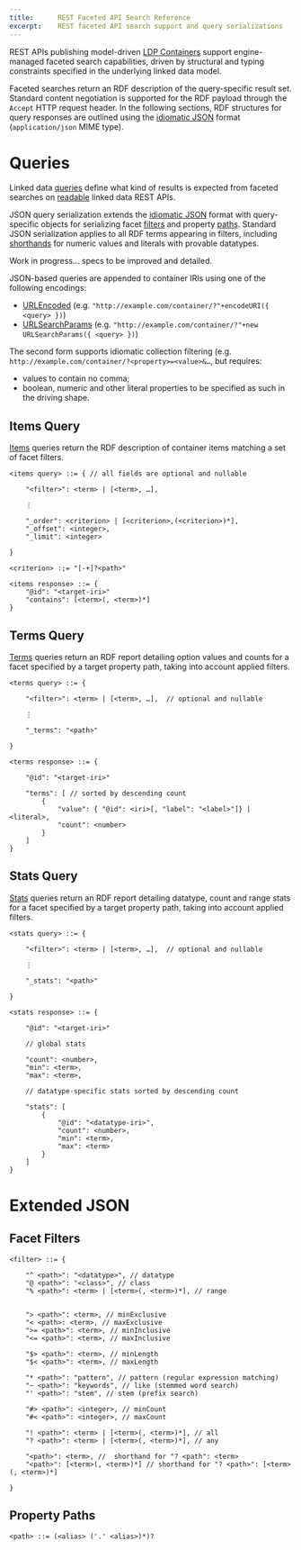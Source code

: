 ```yaml
---
title:      REST Faceted API Search Reference
excerpt:    REST faceted API search support and query serializations
---
```


REST APIs publishing model-driven [LDP Containers](https://www.w3.org/TR/ldp/#ldpc) support engine-managed faceted search capabilities, driven by structural and typing constraints specified in the underlying linked data model.

Faceted searches return an RDF description of the query-specific result set. Standard content negotiation is supported for the RDF payload through the `Accept` HTTP request header. In the following sections, RDF structures for query responses are outlined using the [idiomatic JSON](idiomatic-json) format (`application/json`  MIME type).

# Queries

Linked data [queries](../javadocs/com/metreeca/tree/Query.html) define what kind of results is expected from faceted searches on [readable](../tutorials/interacting-with-ldp-apis#read-operations) linked data REST APIs.

JSON query serialization extends the [idiomatic JSON](idiomatic-json) format with  query-specific objects for serializing facet [filters](#facet-filters) and property [paths](#property-paths). Standard JSON serialization applies to all RDF terms appearing in filters, including [shorthands](idiomatic-json#literals) for numeric values and literals with provable datatypes.

<p class="warning">Work in progress… specs to be improved and detailed.</p>
JSON-based queries are appended to container IRIs using one of the following encodings:

- [URLEncoded](https://developer.mozilla.org/en-US/docs/Web/JavaScript/Reference/Global_Objects/encodeURI) (e.g. `"http://example.com/container/?"+encodeURI({ <query> })`)
- [URLSearchParams](https://developer.mozilla.org/en-US/docs/Web/API/URLSearchParams) (e.g. `"http://example.com/container/?"+new URLSearchParams({ <query> })`)

The second form supports idiomatic collection filtering (e.g. `http://example.com/container/?<property>=<value>&…`, but requires:

- values to contain no comma;
- boolean, numeric and other literal properties to be specified as such in the driving shape.

## Items Query

[Items](../javadocs/com/metreeca/tree/queries/Items.html) queries return the RDF description of container items matching a set of facet filters.

    <items query> ::= { // all fields are optional and nullable
    
        "<filter>": <term> | [<term>, …],
        
        ⋮
        
        "_order": <criterion> | [<criterion>,(<criterion>)*],
        "_offset": <integer>,
        "_limit": <integer>
        
    }
    
    <criterion> :;= "[-+]?<path>"

```
<items response> ::= {
    "@id": "<target-iri>"
    "contains": [<term>(, <term>)*]
}
```

## Terms Query

[Terms](../javadocs/com/metreeca/tree/queries/Terms.html) queries return an RDF report detailing option values and counts for a facet specified by a target property path, taking into account applied filters.

    <terms query> ::= {
            
        "<filter>": <term> | [<term>, …],  // optional and nullable
        
        ⋮
    
        "_terms": "<path>"
    
    }

```
<terms response> ::= {

    "@id": "<target-iri>"
        
    "terms": [ // sorted by descending count
        {
            "value": { "@id": <iri>[, "label": "<label>"]} | <literal>,
            "count": <number>
        }
    ]
}
```

## Stats Query

[Stats](../javadocs/com/metreeca/tree/queries/Stats.html) queries return an RDF report detailing datatype, count and range stats for a facet specified by a target property path, taking into account applied filters.

```
<stats query> ::= {
    
    "<filter>": <term> | [<term>, …],  // optional and nullable
    
    ⋮

    "_stats": "<path>"
    
}
```

```
<stats response> ::= {

    "@id": "<target-iri>"
    
    // global stats 
    
    "count": <number>,
    "min": <term>,
    "max": <term>,
    
    // datatype-specific stats sorted by descending count
    
    "stats": [
        {
            "@id": "<datatype-iri>",
            "count": <number>,
            "min": <term>,
            "max": <term>
        }
    ]
}
```

# Extended JSON

## Facet Filters

```
<filter> ::= {

    "^ <path>": "<datatype>", // datatype
    "@ <path>": "<class>", // class
    "% <path>": <term> | [<term>(, <term>)*], // range


    "> <path>": <term>, // minExclusive
    "< <path>: <term>, // maxExclusive
    ">= <path>": <term>, // minInclusive
    "<= <path>": <term>, // maxInclusive
    
    "$> <path>": <term>, // minLength
    "$< <path>": <term>, // maxLength
    
    "* <path>": "pattern", // pattern (regular expression matching)
    "~ <path>": "keywords", // like (stemmed word search)
    "' <path>": "stem", // stem (prefix search)
    
    "#> <path>": <integer>, // minCount
    "#< <path>": <integer>, // maxCount
    
    "! <path>": <term> | [<term>(, <term>)*], // all
    "? <path>": <term> | [<term>(, <term>)*], // any
        
    "<path>": <term>, //  shorthand for "? <path": <term>
    "<path>": [<term>(, <term>)*] // shorthand for "? <path>": [<term>(, <term>)*]
    
}
```

## Property Paths

```
<path> ::= (<alias> ('.' <alias>)*)?
```
